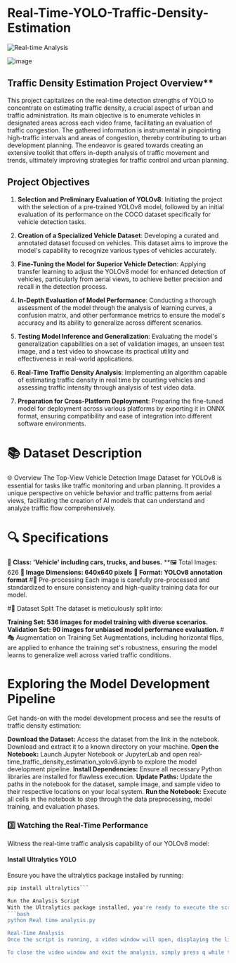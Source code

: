 # Real-Time-YOLO-Traffic-Density-Estimation

![Real-time Analysis](https://github.com/capofwesh20/Real-Time-YOLO-Traffic-Density-Estimation/assets/35642413/174b86bc-2ba7-42df-b138-2394014ed2b2)

![image](https://github.com/capofwesh20/Real-Time-YOLO-Traffic-Density-Estimation/assets/35642413/ad717cd2-7c2e-40b4-9f78-246b5623845b)

## Traffic Density Estimation Project Overview**

This project capitalizes on the real-time detection strengths of YOLO to concentrate on estimating traffic density, a crucial aspect of urban and traffic administration. Its main objective is to enumerate vehicles in designated areas across each video frame, facilitating an evaluation of traffic congestion. The gathered information is instrumental in pinpointing high-traffic intervals and areas of congestion, thereby contributing to urban development planning. The endeavor is geared towards creating an extensive toolkit that offers in-depth analysis of traffic movement and trends, ultimately improving strategies for traffic control and urban planning.

## Project Objectives

1. **Selection and Preliminary Evaluation of YOLOv8**: Initiating the project with the selection of a pre-trained YOLOv8 model, followed by an initial evaluation of its performance on the COCO dataset specifically for vehicle detection tasks.

2. **Creation of a Specialized Vehicle Dataset**: Developing a curated and annotated dataset focused on vehicles. This dataset aims to improve the model's capability to recognize various types of vehicles accurately.

3. **Fine-Tuning the Model for Superior Vehicle Detection**: Applying transfer learning to adjust the YOLOv8 model for enhanced detection of vehicles, particularly from aerial views, to achieve better precision and recall in the detection process.

4. **In-Depth Evaluation of Model Performance**: Conducting a thorough assessment of the model through the analysis of learning curves, a confusion matrix, and other performance metrics to ensure the model's accuracy and its ability to generalize across different scenarios.

5. **Testing Model Inference and Generalization**: Evaluating the model's generalization capabilities on a set of validation images, an unseen test image, and a test video to showcase its practical utility and effectiveness in real-world applications.

6. **Real-Time Traffic Density Analysis**: Implementing an algorithm capable of estimating traffic density in real time by counting vehicles and assessing traffic intensity through analysis of test video data.

7. **Preparation for Cross-Platform Deployment**: Preparing the fine-tuned model for deployment across various platforms by exporting it in ONNX format, ensuring compatibility and ease of integration into different software environments.

# 📚 Dataset Description
🌐 Overview
The Top-View Vehicle Detection Image Dataset for YOLOv8 is essential for tasks like traffic monitoring and urban planning. It provides a unique perspective on vehicle behavior and traffic patterns from aerial views, facilitating the creation of AI models that can understand and analyze traffic flow comprehensively.

# 🔍 Specifications
**🚗 Class: 'Vehicle' including cars, trucks, and buses.**
**🖼️ Total Images: 626
**📏 Image Dimensions: 640x640 pixels**
**📂 Format: YOLOv8 annotation format**
#🔄 Pre-processing
Each image is carefully pre-processed and standardized to ensure consistency and high-quality training data for our model.

#🔢 Dataset Split
The dataset is meticulously split into:

**Training Set: 536 images for model training with diverse scenarios.**
**Validation Set: 90 images for unbiased model performance evaluation.**
#🎭 Augmentation on Training Set
Augmentations, including horizontal flips, are applied to enhance the training set's robustness, ensuring the model learns to generalize well across varied traffic conditions.


# Exploring the Model Development Pipeline
Get hands-on with the model development process and see the results of traffic density estimation:

**Download the Dataset:** Access the dataset from the link in the notebook. Download and extract it to a known directory on your machine.
**Open the Notebook:** Launch Jupyter Notebook or JupyterLab and open real-time_traffic_density_estimation_yolov8.ipynb to explore the model development pipeline.
**Install Dependencies:** Ensure all necessary Python libraries are installed for flawless execution.
**Update Paths:** Update the paths in the notebook for the dataset, sample image, and sample video to their respective locations on your local system.
**Run the Notebook:** Execute all cells in the notebook to step through the data preprocessing, model training, and evaluation phases.

### 3️⃣ Watching the Real-Time Performance

Witness the real-time traffic analysis capability of our YOLOv8 model:

#### Install Ultralytics YOLO
Ensure you have the ultralytics package installed by running:
```bash
pip install ultralytics```

Run the Analysis Script
With the Ultralytics package installed, you're ready to execute the script that powers the real-time traffic density estimation. Run the following command from the root directory of the project:
```bash
python Real time analysis.py

Real-Time Analysis
Once the script is running, a video window will open, displaying the live traffic analysis. This window will show the YOLOv8 model in action, detecting vehicles and estimating traffic density in real time.

To close the video window and exit the analysis, simply press q while the video window is active.

